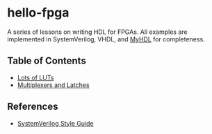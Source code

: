 # hello-fpga
A series of lessons on writing HDL for FPGAs. All examples are implemented in SystemVerilog, VHDL,
and [MyHDL](http://www.myhdl.org/ "MyHDL") for completeness.

## Table of Contents
* [Lots of LUTs](https://github.com/s-okai/hello-fpga/blob/master/lessons/lots_of_luts/lots_of_luts.md)
* [Multiplexers and Latches](https://github.com/s-okai/hello-fpga/blob/master/lessons/multiplexers_and_latches/multiplexers_and_latches.md "Multiplexers and Latches")

## References
* [SystemVerilog Style Guide](https://github.com/s-okai/sv-style-guide "SystemVerilog Style Guide")
